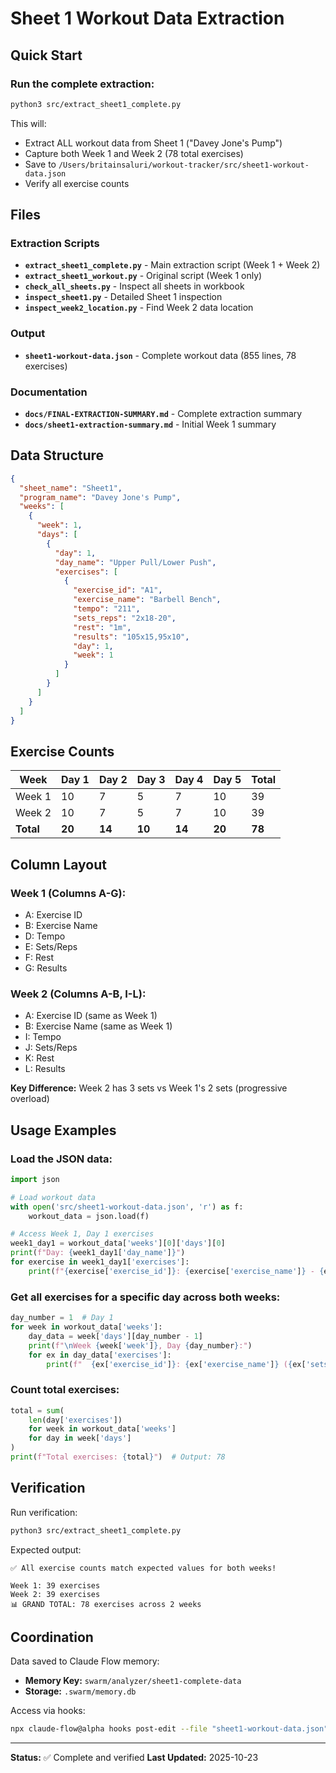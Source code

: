# Sheet 1 Workout Data Extraction

## Quick Start

### Run the complete extraction:
```bash
python3 src/extract_sheet1_complete.py
```

This will:
- Extract ALL workout data from Sheet 1 ("Davey Jone's Pump")
- Capture both Week 1 and Week 2 (78 total exercises)
- Save to `/Users/britainsaluri/workout-tracker/src/sheet1-workout-data.json`
- Verify all exercise counts

## Files

### Extraction Scripts
- **`extract_sheet1_complete.py`** - Main extraction script (Week 1 + Week 2)
- **`extract_sheet1_workout.py`** - Original script (Week 1 only)
- **`check_all_sheets.py`** - Inspect all sheets in workbook
- **`inspect_sheet1.py`** - Detailed Sheet 1 inspection
- **`inspect_week2_location.py`** - Find Week 2 data location

### Output
- **`sheet1-workout-data.json`** - Complete workout data (855 lines, 78 exercises)

### Documentation
- **`docs/FINAL-EXTRACTION-SUMMARY.md`** - Complete extraction summary
- **`docs/sheet1-extraction-summary.md`** - Initial Week 1 summary

## Data Structure

```json
{
  "sheet_name": "Sheet1",
  "program_name": "Davey Jone's Pump",
  "weeks": [
    {
      "week": 1,
      "days": [
        {
          "day": 1,
          "day_name": "Upper Pull/Lower Push",
          "exercises": [
            {
              "exercise_id": "A1",
              "exercise_name": "Barbell Bench",
              "tempo": "211",
              "sets_reps": "2x18-20",
              "rest": "1m",
              "results": "105x15,95x10",
              "day": 1,
              "week": 1
            }
          ]
        }
      ]
    }
  ]
}
```

## Exercise Counts

| Week | Day 1 | Day 2 | Day 3 | Day 4 | Day 5 | Total |
|------|-------|-------|-------|-------|-------|-------|
| Week 1 | 10 | 7 | 5 | 7 | 10 | 39 |
| Week 2 | 10 | 7 | 5 | 7 | 10 | 39 |
| **Total** | **20** | **14** | **10** | **14** | **20** | **78** |

## Column Layout

### Week 1 (Columns A-G):
- A: Exercise ID
- B: Exercise Name
- D: Tempo
- E: Sets/Reps
- F: Rest
- G: Results

### Week 2 (Columns A-B, I-L):
- A: Exercise ID (same as Week 1)
- B: Exercise Name (same as Week 1)
- I: Tempo
- J: Sets/Reps
- K: Rest
- L: Results

**Key Difference:** Week 2 has 3 sets vs Week 1's 2 sets (progressive overload)

## Usage Examples

### Load the JSON data:
```python
import json

# Load workout data
with open('src/sheet1-workout-data.json', 'r') as f:
    workout_data = json.load(f)

# Access Week 1, Day 1 exercises
week1_day1 = workout_data['weeks'][0]['days'][0]
print(f"Day: {week1_day1['day_name']}")
for exercise in week1_day1['exercises']:
    print(f"{exercise['exercise_id']}: {exercise['exercise_name']} - {exercise['sets_reps']}")
```

### Get all exercises for a specific day across both weeks:
```python
day_number = 1  # Day 1
for week in workout_data['weeks']:
    day_data = week['days'][day_number - 1]
    print(f"\nWeek {week['week']}, Day {day_number}:")
    for ex in day_data['exercises']:
        print(f"  {ex['exercise_id']}: {ex['exercise_name']} ({ex['sets_reps']})")
```

### Count total exercises:
```python
total = sum(
    len(day['exercises'])
    for week in workout_data['weeks']
    for day in week['days']
)
print(f"Total exercises: {total}")  # Output: 78
```

## Verification

Run verification:
```bash
python3 src/extract_sheet1_complete.py
```

Expected output:
```
✅ All exercise counts match expected values for both weeks!

Week 1: 39 exercises
Week 2: 39 exercises
📊 GRAND TOTAL: 78 exercises across 2 weeks
```

## Coordination

Data saved to Claude Flow memory:
- **Memory Key:** `swarm/analyzer/sheet1-complete-data`
- **Storage:** `.swarm/memory.db`

Access via hooks:
```bash
npx claude-flow@alpha hooks post-edit --file "sheet1-workout-data.json" --memory-key "swarm/analyzer/sheet1-complete-data"
```

---

**Status:** ✅ Complete and verified
**Last Updated:** 2025-10-23

